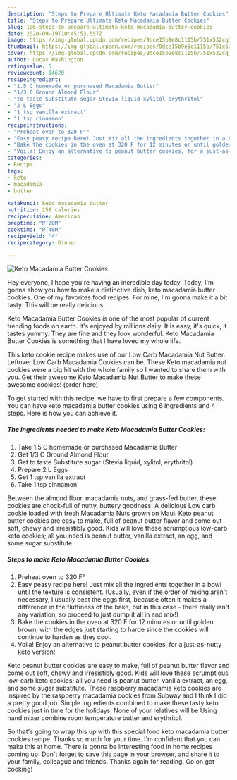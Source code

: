 ```yaml
---
description: "Steps to Prepare Ultimate Keto Macadamia Butter Cookies"
title: "Steps to Prepare Ultimate Keto Macadamia Butter Cookies"
slug: 106-steps-to-prepare-ultimate-keto-macadamia-butter-cookies
date: 2020-09-19T10:45:53.557Z
image: https://img-global.cpcdn.com/recipes/9dce15b9e8c1115b/751x532cq70/keto-macadamia-butter-cookies-recipe-main-photo.jpg
thumbnail: https://img-global.cpcdn.com/recipes/9dce15b9e8c1115b/751x532cq70/keto-macadamia-butter-cookies-recipe-main-photo.jpg
cover: https://img-global.cpcdn.com/recipes/9dce15b9e8c1115b/751x532cq70/keto-macadamia-butter-cookies-recipe-main-photo.jpg
author: Lucas Washington
ratingvalue: 5
reviewcount: 14620
recipeingredient:
- "1.5 C homemade or purchased Macadamia Butter"
- "1/3 C Ground Almond Flour"
- "to taste Substitute sugar Stevia liquid xylitol erythritol"
- "2 L Eggs"
- "1 tsp vanilla extract"
- "1 tsp cinnamon"
recipeinstructions:
- "Preheat oven to 320 F°"
- "Easy peasy recipe here! Just mix all the ingredients together in a bowl until the texture is consistent. (Usually, even if the order of mixing aren&#39;t necessary, I usually beat the eggs first, because often it makes a difference in the fluffiness of the bake, but in this case - there really isn&#39;t any variation, so proceed to just dump it all in and mix!)"
- "Bake the cookies in the oven at 320 F for 12 minutes or until golden brown, with the edges just starting to harde since the cookies will continue to harden as they cool."
- "Voila! Enjoy an alternative to peanut butter cookies, for a just-as-nutty keto version!"
categories:
- Recipe
tags:
- keto
- macadamia
- butter

katakunci: keto macadamia butter 
nutrition: 258 calories
recipecuisine: American
preptime: "PT20M"
cooktime: "PT40M"
recipeyield: "4"
recipecategory: Dinner

---
```



![Keto Macadamia Butter Cookies](https://img-global.cpcdn.com/recipes/9dce15b9e8c1115b/751x532cq70/keto-macadamia-butter-cookies-recipe-main-photo.jpg)

Hey everyone, I hope you're having an incredible day today. Today, I'm gonna show you how to make a distinctive dish, keto macadamia butter cookies. One of my favorites food recipes. For mine, I'm gonna make it a bit tasty. This will be really delicious.

Keto Macadamia Butter Cookies is one of the most popular of current trending foods on earth. It's enjoyed by millions daily. It is easy, it's quick, it tastes yummy. They are fine and they look wonderful. Keto Macadamia Butter Cookies is something that I have loved my whole life.

This keto cookie recipe makes use of our Low Carb Macadamia Nut Butter. Leftover Low Carb Macadamia Cookies can be. These Keto macadamia nut cookies were a big hit with the whole family so I wanted to share them with you. Get their awesome Keto Macadamia Nut Butter to make these awesome cookies! (order here).


To get started with this recipe, we have to first prepare a few components. You can have keto macadamia butter cookies using 6 ingredients and 4 steps. Here is how you can achieve it.

<!--inarticleads1-->

##### The ingredients needed to make Keto Macadamia Butter Cookies:

1. Take 1.5 C homemade or purchased Macadamia Butter
1. Get 1/3 C Ground Almond Flour
1. Get to taste Substitute sugar (Stevia liquid, xylitol, erythritol)
1. Prepare 2 L Eggs
1. Get 1 tsp vanilla extract
1. Take 1 tsp cinnamon


Between the almond flour, macadamia nuts, and grass-fed butter, these cookies are chock-full of nutty, buttery goodness! A delicious Low carb cookie loaded with fresh Macadamia Nuts grown on Maui. Keto peanut butter cookies are easy to make, full of peanut butter flavor and come out soft, chewy and irresistibly good. Kids will love these scrumptious low-carb keto cookies; all you need is peanut butter, vanilla extract, an egg, and some sugar substitute. 

<!--inarticleads2-->

##### Steps to make Keto Macadamia Butter Cookies:

1. Preheat oven to 320 F°
1. Easy peasy recipe here! Just mix all the ingredients together in a bowl until the texture is consistent. (Usually, even if the order of mixing aren&#39;t necessary, I usually beat the eggs first, because often it makes a difference in the fluffiness of the bake, but in this case - there really isn&#39;t any variation, so proceed to just dump it all in and mix!)
1. Bake the cookies in the oven at 320 F for 12 minutes or until golden brown, with the edges just starting to harde since the cookies will continue to harden as they cool.
1. Voila! Enjoy an alternative to peanut butter cookies, for a just-as-nutty keto version!


Keto peanut butter cookies are easy to make, full of peanut butter flavor and come out soft, chewy and irresistibly good. Kids will love these scrumptious low-carb keto cookies; all you need is peanut butter, vanilla extract, an egg, and some sugar substitute. These raspberry macadamia keto cookies are inspired by the raspberry macadamia cookies from Subway and I think I did a pretty good job. Simple ingredients combined to make these tasty keto cookies just in time for the holidays. None of your relatives will be Using hand mixer combine room temperature butter and erythritol. 

So that's going to wrap this up with this special food keto macadamia butter cookies recipe. Thanks so much for your time. I'm confident that you can make this at home. There is gonna be interesting food in home recipes coming up. Don't forget to save this page in your browser, and share it to your family, colleague and friends. Thanks again for reading. Go on get cooking!
